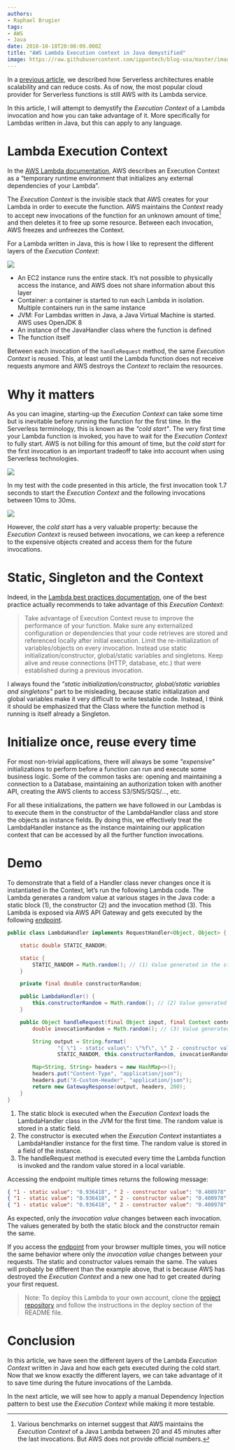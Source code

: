 ```yaml
---
authors:
- Raphael Brugier
tags:
- AWS
- Java
date: 2018-10-18T20:08:09.000Z
title: "AWS Lambda Execution context in Java demystified"
image: https://raw.githubusercontent.com/ippontech/blog-usa/master/images/2017/12/te-le-chargement.png
---
```


In a [previous article](https://blog.ippon.tech/serverless-architectures/), we described how Serverless architectures enable scalability and can reduce costs. As of now, the most popular cloud provider for Serverless functions is still AWS with its Lambda service.

In this article, I will attempt to demystify the _Execution Context_ of a Lambda invocation and how you can take advantage of it. More specifically for Lambdas written in Java, but this can apply to any language.

# Lambda Execution Context

In the [AWS Lambda documentation](https://docs.aws.amazon.com/lambda/latest/dg/running-lambda-code.html), AWS describes an Execution Context as a “temporary runtime environment that initializes any external dependencies of your Lambda”.

The _Execution Context_ is the invisible stack that AWS creates for your Lambda in order to execute the function. AWS maintains the _Context_ ready to accept new invocations of the function for an unknown amount of time[^1] and then deletes it to free up some resource. Between each invocation, AWS freezes and unfreezes the Context.

For a Lambda written in Java, this is how I like to represent the different layers of the _Execution Context_:

![](https://raw.githubusercontent.com/ippontech/blog-usa/master/images/2018/10/lambda-java-execution-context.png)

- An EC2 instance runs the entire stack. It’s not possible to physically access the instance, and AWS does not share information about this layer
- Container: a container is started to run each Lambda in isolation. Multiple containers run in the same instance
- JVM: For Lambdas written in Java, a Java Virtual Machine is started. AWS uses OpenJDK 8
- An instance of the JavaHandler class where the function is defined
- The function itself

Between each invocation of the `handleRequest` method, the same _Execution Context_ is reused. This, at least until the Lambda function does not receive requests anymore and AWS destroys the _Context_ to reclaim the resources.

# Why it matters
As you can imagine, starting-up the _Execution Context_ can take some time but is inevitable before running the function for the first time.
In the Serverless terminology, this is known as the _"cold start"_. The very first time your Lambda function is invoked, you have to wait for the _Execution Context_ to fully start.
AWS is not billing for this amount of time, but the _cold start_ for the first invocation is an important tradeoff to take into account when using Serverless technologies.

![](https://raw.githubusercontent.com/ippontech/blog-usa/master/images/2018/10/lambda-java-cold-start-invocations.png)

In my test with the code presented in this article, the first invocation took 1.7 seconds to start the _Execution Context_ and the following invocations between 10ms to 30ms.

![](https://raw.githubusercontent.com/ippontech/blog-usa/master/images/2018/10/lambda-cold-start-xtray-metrics.png)

However, the _cold start_ has a very valuable property: because the _Execution Context_ is reused between invocations, we can keep a reference to the expensive objects created and access them for the future invocations.

# Static, Singleton and the Context
Indeed, in the [Lambda best practices documentation](https://docs.aws.amazon.com/lambda/latest/dg/best-practices.html), one of the best practice actually recommends to take advantage of this _Execution Context_:

> Take advantage of Execution Context reuse to improve the performance of your function. Make sure any externalized configuration or dependencies that your code retrieves are stored and referenced locally after initial execution. Limit the re-initialization of variables/objects on every invocation. Instead use static initialization/constructor, global/static variables and singletons. Keep alive and reuse connections (HTTP, database, etc.) that were established during a previous invocation.

I always found the _"static initialization/constructor, global/static variables and singletons"_ part to be misleading, because static initialization and global variables make it very difficult to write testable code. Instead, I think it should be emphasized that the Class where the function method is running is itself already a Singleton.

# Initialize once, reuse every time
For most non-trivial applications, there will always be some _"expensive"_ initializations to perform before a function can run and execute some business logic.
Some of the common tasks are: opening and maintaining a connection to a Database, maintaining an authorization token with another API, creating the AWS clients to access S3/SNS/SQS/..., etc.

For all these initializations, the pattern we have followed in our Lambdas is to execute them in the constructor of the LambdaHandler class and store the objects as instance fields.
By doing this, we effectively treat the LambdaHandler instance as the instance maintaining our application context that can be accessed by all the further function invocations.

# Demo
To demonstrate that a field of a Handler class never changes once it is instantiated in the Context, let’s run the following Lambda code. The Lambda generates a random value at various stages in the Java code: a static block (1), the constructor (2) and the invocation method (3).
This Lambda is exposed via AWS API Gateway and gets executed by the following [endpoint](https://jz2ckwdte0.execute-api.us-east-1.amazonaws.com/Prod/execute/).

```java
public class LambdaHandler implements RequestHandler<Object, Object> {

    static double STATIC_RANDOM;

    static {
        STATIC_RANDOM = Math.random(); // (1) Value generated in the static block
    }

    private final double constructorRandom;

    public LambdaHandler() {
        this.constructorRandom = Math.random(); // (2) Value generated in the LambdaHandler constructor
    }

    public Object handleRequest(final Object input, final Context context) {
        double invocationRandom = Math.random(); // (3) Value generated in the LambdaHandler method for each invocation

        String output = String.format(
                "{ \"1 - static value\": \"%f\", \" 2 - constructor value\": \"%f\", \"3 - invocation value\": \"%f\"}",
                STATIC_RANDOM, this.constructorRandom, invocationRandom);

        Map<String, String> headers = new HashMap<>();
        headers.put("Content-Type", "application/json");
        headers.put("X-Custom-Header", "application/json");
        return new GatewayResponse(output, headers, 200);
    }
}

```

1. The static block is executed when the _Execution Context_ loads the LambdaHandler class in the JVM for the first time. The random value is stored in a static field.
2. The constructor is executed when the _Execution Context_ instantiates a LambdaHandler instance for the first time. The random value is stored in a field of the instance.
3. The handleRequest method is executed every time the Lambda function is invoked and the random value stored in a local variable.

Accessing the endpoint multiple times returns the following message:
```json
{ "1 - static value": "0.936418", " 2 - constructor value": "0.400978", "3 - invocation value": "0.362746"}
{ "1 - static value": "0.936418", " 2 - constructor value": "0.400978", "3 - invocation value": "0.969463"}
{ "1 - static value": "0.936418", " 2 - constructor value": "0.400978", "3 - invocation value": "0.0.723602"}
```

As expected, only the _invocation value_ changes between each invocation. The values generated by both the static block and the constructor remain the same.

If you access the [endpoint](https://jz2ckwdte0.execute-api.us-east-1.amazonaws.com/Prod/execute/) from your browser multiple times, you will notice the same behavior where only the _invocation value_ changes between your requests. The static and constructor values remain the same. The values will probably be different than the example above, that is because AWS has destroyed the _Execution Context_ and a new one had to get created during your first request.

> Note: To deploy this Lambda to your own account, clone the [project repository](https://github.com/raphaelbrugier/aws-lambda-java-exec-context) and follow the instructions in the deploy section of the README file.

# Conclusion
In this article, we have seen the different layers of the Lambda _Execution Context_ written in Java and how each gets executed during the cold start. Now that we know exactly the different layers, we can take advantage of it to save time during the future invocations of the Lambda.

In the next article, we will see how to apply a manual Dependency Injection pattern to best use the _Execution Context_ while making it more testable.

[^1]: Various benchmarks on internet suggest that AWS maintains the _Execution Context_ of a Java Lambda between 20 and 45 minutes after the last invocations. But AWS does not provide official numbers.
